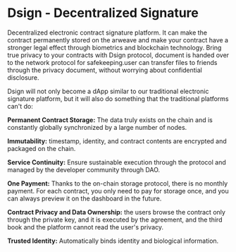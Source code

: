 # Dsign - Decentralized Signature
Decentralized electronic contract signature platform. It can make the contract permanently stored on the arweave and make your contract have a stronger legal effect through biometrics and blockchain technology. Bring true privacy to your contracts with Dsign protocol, document is handed over to the network protocol for safekeeping.user can transfer files to friends through the privacy document, without worrying about confidential disclosure.

Dsign will not only become a dApp similar to our traditional electronic signature platform, but it will also do something that the traditional platforms can't do:

**Permanent Contract Storage:** The data truly exists on the chain and is constantly globally synchronized by a large number of nodes.

**Immutability:** timestamp, identity, and contract contents are encrypted and packaged on the chain.

**Service Continuity:** Ensure sustainable execution through the protocol and managed by the developer community through DAO.

**One Payment:** Thanks to the on-chain storage protocol, there is no monthly payment. For each contract, you only need to pay for storage once, and you can always preview it on the dashboard in the future.

**Contract Privacy and Data Ownership:** the users browse the contract only through the private key, and it is executed by the agreement, and the third book and the platform cannot read the user's privacy.

**Trusted Identity:** Automatically binds identity and biological information.
